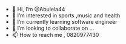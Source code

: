 - 👋 Hi, I’m @Abulela44
- 👀 I’m interested in sports ,music and health
- 🌱 I’m currently learning software engineer
- 💞️ I’m looking to collaborate on ...
- 📫 How to reach me , 0820977430

<!---
Abulela44/Abulela44 is a ✨ special ✨ repository because its `README.md` (this file) appears on your GitHub profile.
You can click the Preview link to take a look at your changes.
--->
